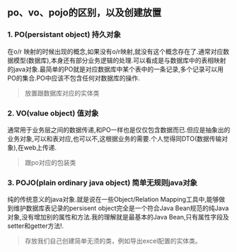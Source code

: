 ## po、vo、pojo的区别，以及创建放置

### 1. PO(persistant object) 持久对象
在o/r 映射的时候出现的概念,如果没有o/r映射,就没有这个概念存在了.通常对应数据模型(数据库),本身还有部分业务逻辑的处理.可以看成是与数据库中的表相映射的java对象.最简单的PO就是对应数据库中某个表中的一条记录,多个记录可以用PO的集合.PO中应该不包含任何对数据库的操作.

> 放置跟数据库对应的实体类

### 2. VO(value object) 值对象
通常用于业务层之间的数据传递,和PO一样也是仅仅包含数据而已.但应是抽象出的业务对象,可以和表对应,也可以不,这根据业务的需要.个人觉得同DTO(数据传输对象),在web上传递.

> 跟po对应的包装类

### 3. POJO(plain ordinary java object) 简单无规则java对象
纯的传统意义的java对象.就是说在一些Object/Relation Mapping工具中,能够做到维护数据库表记录的persisent object完全是一个符合Java Bean规范的纯Java对象,没有增加别的属性和方法.我的理解就是最基本的Java Bean,只有属性字段及setter和getter方法!.

> 存放我们自己创建简单无须的类，例如导出excel配置的实体类。